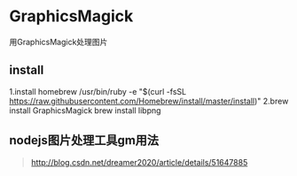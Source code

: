 # GraphicsMagick
用GraphicsMagick处理图片

## install
1.install homebrew 
 /usr/bin/ruby -e "$(curl -fsSL https://raw.githubusercontent.com/Homebrew/install/master/install)"
2.brew install GraphicsMagick
  brew install libpng

## nodejs图片处理工具gm用法
> http://blog.csdn.net/dreamer2020/article/details/51647885

